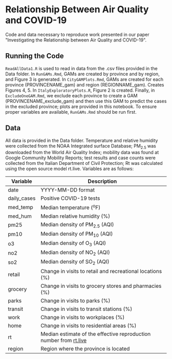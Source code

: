 # Relationship Between Air Quality and COVID-19
Code and data necessary to reproduce work presented in our paper "Investigating the Relationship between Air Quality and COVID-19". 

## Running the Code
`ReadAllData1.R` is used to read in data from the .csv files provided in the Data folder. In `RunGAMs.Rmd`, GAMs are created by province and by region, and Figure 3 is generated. In `CityGAMPlots.Rmd`, GAMs are created for each province (PROVINCENAME_gam) and region (REGIONNAME_gam). Creates Figures 4, 5. In `ItalyExploratoryPlots.R`, Figure 2 is created. Finally, in `ExcludeOneGAM.Rmd`, we exclude each province to create a GAM (PROVINCENAME_exclude_gam) and then use this GAM to predict the cases in the excluded province; plots are provided in this notebook. To ensure proper variables are available, `RunGAMs.Rmd` should be run first.
## Data
All data is provided in the Data folder. Temperature and relative humidity were collected from the NOAA Integrated surface Database; PM<sub>2.5</sub> was downloaded from the World Air Quality Index; mobility data was found at Google Community Mobility Reports; test results and case counts were collected from the Italian Department of Civil Protection; Rt was calculated using the open source model rt.live. Variables are as follows:

| Variable    | Description                                                                                                 |
|-------------|-------------------------------------------------------------------------------------------------------------|
| date        | YYYY-MM-DD format                                                                                           |
| daily_cases | Positive COVID-19 tests                                                                                     |
| med_temp    | Median temperature (<sup>o</sup>F)                                                                          |
| med_hum     | Median relative humidity (%)                                                                                |
| pm25        | Median density of PM<sub>2.5</sub> (AQI)                                                                    |
| pm10        | Median density of PM<sub>10</sub> (AQI)                                                                     |
| o3          | Median density of O<sub>3</sub> (AQI)                                                                       |
| no2         | Median density of NO<sub>2</sub> (AQI)                                                                      |
| so2         | Median density of SO<sub>2</sub> (AQI)                                                                      |
| retail      | Change in visits to retail and recreational locations (%)                                                   |
| grocery     | Change in visits to grocery stores and pharmacies (%)                                                       |
| parks       | Change in visits to parks (%)                                                                               |
| transit     | Change in visits to transit stations (%)                                                                    |
| work        | Change in visits to workplaces (%)                                                                          |
| home        | Change in visits to residential areas (%)                                                                   |
| rt          | Median estimate of the effective reproduction number from <a href="http://rt.live"> rt.live </a>            |
| region      | Region where the province is located                                                                        |
